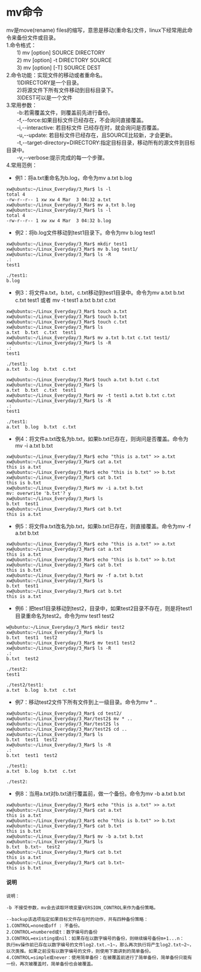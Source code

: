 # mv命令    
mv是move(rename) files的缩写，意思是移动(重命名)文件，linux下经常用此命令来备份文件或目录。   
1.命令格式：   
　　1) mv [option] SOURCE DIRECTORY   
　　2) mv [option] -t DIRECTORY SOURCE   
　　3) mv [option] [-T] SOURCE DEST   
2.命令功能：实现文件的移动或者重命名。    
　　1)DIRECTORY是一个目录。     
　　2)将源文件下所有文件移动到目标目录下。    
　　3)DEST可以是一个文件   
3.常用参数：   
　　-b:若需覆盖文件，则覆盖前先进行备份。   
　　-f,--force:如果目标文件已经存在，不会询问直接覆盖。   
　　-i,--interactive: 若目标文件 已经存在时，就会询问是否覆盖。  
　　-u,--update: 若目标文件已经存在，且SOURCE比较新，才会更新。   
　　-t,--target-directory=DIRECTORY:指定目标目录，移动所有的源文件到目标目录中。    
　　-v,--verbose:提示完成的每一个步骤。   
4.常用范例：   
* 例1：将a.txt重命名为b.log，命令为mv a.txt b.log   
```
xw@ubuntu:~/Linux_Everyday/3_Mar$ ls -l
total 4
-rw-r--r-- 1 xw xw 4 Mar  3 04:32 a.txt
xw@ubuntu:~/Linux_Everyday/3_Mar$ mv a.txt b.log
xw@ubuntu:~/Linux_Everyday/3_Mar$ ls -l
total 4
-rw-r--r-- 1 xw xw 4 Mar  3 04:32 b.log
```
* 例2：将b.log文件移动到test1目录下。命令为mv b.log test1
```
xw@ubuntu:~/Linux_Everyday/3_Mar$ mkdir test1
xw@ubuntu:~/Linux_Everyday/3_Mar$ mv b.log test1/
xw@ubuntu:~/Linux_Everyday/3_Mar$ ls -R
.:
test1

./test1:
b.log
```
* 例3：将文件a.txt，b.txt，c.txt移动到test1目录中。命令为mv a.txt b.txt c.txt test1 或者 mv -t test1 a.txt b.txt c.txt
```
xw@ubuntu:~/Linux_Everyday/3_Mar$ touch a.txt
xw@ubuntu:~/Linux_Everyday/3_Mar$ touch b.txt
xw@ubuntu:~/Linux_Everyday/3_Mar$ touch c.txt
xw@ubuntu:~/Linux_Everyday/3_Mar$ ls
a.txt  b.txt  c.txt  test1
xw@ubuntu:~/Linux_Everyday/3_Mar$ mv a.txt b.txt c.txt test1/
xw@ubuntu:~/Linux_Everyday/3_Mar$ ls -R
.:
test1

./test1:
a.txt  b.log  b.txt  c.txt
```
```
xw@ubuntu:~/Linux_Everyday/3_Mar$ touch a.txt b.txt c.txt
xw@ubuntu:~/Linux_Everyday/3_Mar$ ls
a.txt  b.txt  c.txt  test1
xw@ubuntu:~/Linux_Everyday/3_Mar$ mv -t test1 a.txt b.txt c.txt 
xw@ubuntu:~/Linux_Everyday/3_Mar$ ls -R
.:
test1

./test1:
a.txt  b.log  b.txt  c.txt
```
* 例4：将文件a.txt改名为b.txt，如果b.txt已存在，则询问是否覆盖。命令为mv -i a.txt b.txt
```
xw@ubuntu:~/Linux_Everyday/3_Mar$ echo "this is a.txt" >> a.txt
xw@ubuntu:~/Linux_Everyday/3_Mar$ cat a.txt 
this is a.txt
xw@ubuntu:~/Linux_Everyday/3_Mar$ echo "this is b.txt" >> b.txt
xw@ubuntu:~/Linux_Everyday/3_Mar$ cat b.txt 
this is b.txt
xw@ubuntu:~/Linux_Everyday/3_Mar$ mv -i a.txt b.txt 
mv: overwrite 'b.txt'? y
xw@ubuntu:~/Linux_Everyday/3_Mar$ ls
b.txt  test1
xw@ubuntu:~/Linux_Everyday/3_Mar$ cat b.txt 
this is a.txt
```
* 例5：将文件a.txt改名为b.txt，如果b.txt已存在，则直接覆盖。命令为mv -f a.txt b.txt
```
xw@ubuntu:~/Linux_Everyday/3_Mar$ echo "this is a.txt" >> a.txt
xw@ubuntu:~/Linux_Everyday/3_Mar$ cat a.txt 
this is a.txt
xw@ubuntu:~/Linux_Everyday/3_Mar$ echo "this is b.txt" >> b.txt
xw@ubuntu:~/Linux_Everyday/3_Mar$ cat b.txt 
this is b.txt
xw@ubuntu:~/Linux_Everyday/3_Mar$ mv -f a.txt b.txt 
xw@ubuntu:~/Linux_Everyday/3_Mar$ ls
b.txt  test1
xw@ubuntu:~/Linux_Everyday/3_Mar$ cat b.txt 
this is a.txt
```
* 例6：把test1目录移动到test2，目录中，如果test2目录不存在，则是将test1目录重命名为test2。命令为mv test1 test2
```
w@ubuntu:~/Linux_Everyday/3_Mar$ mkdir test2
xw@ubuntu:~/Linux_Everyday/3_Mar$ ls
b.txt  test1  test2
xw@ubuntu:~/Linux_Everyday/3_Mar$ mv test1 test2
xw@ubuntu:~/Linux_Everyday/3_Mar$ ls -R
.:
b.txt  test2

./test2:
test1

./test2/test1:
a.txt  b.log  b.txt  c.txt
```
* 例7：移动test2文件下所有文件到上一级目录。命令为mv * ..
```
xw@ubuntu:~/Linux_Everyday/3_Mar$ cd test2/
xw@ubuntu:~/Linux_Everyday/3_Mar/test2$ mv * ..
xw@ubuntu:~/Linux_Everyday/3_Mar/test2$ ls
xw@ubuntu:~/Linux_Everyday/3_Mar/test2$ cd ..
xw@ubuntu:~/Linux_Everyday/3_Mar$ ls 
b.txt  test1  test2
xw@ubuntu:~/Linux_Everyday/3_Mar$ ls -R
.:
b.txt  test1  test2

./test1:
a.txt  b.log  b.txt  c.txt

./test2:
```
* 例8：当用a.txt对b.txt进行覆盖前，做一个备份。命令为mv -b a.txt b.txt
```
xw@ubuntu:~/Linux_Everyday/3_Mar$ echo "this is a.txt" >> a.txt
xw@ubuntu:~/Linux_Everyday/3_Mar$ cat a.txt 
this is a.txt
xw@ubuntu:~/Linux_Everyday/3_Mar$ echo "this is b.txt" >> b.txt
xw@ubuntu:~/Linux_Everyday/3_Mar$ cat b.txt 
this is b.txt
xw@ubuntu:~/Linux_Everyday/3_Mar$ mv -b a.txt b.txt 
xw@ubuntu:~/Linux_Everyday/3_Mar$ ls
b.txt  b.txt~  test2
xw@ubuntu:~/Linux_Everyday/3_Mar$ cat b.txt
this is a.txt
xw@ubuntu:~/Linux_Everyday/3_Mar$ cat b.txt~
this is b.txt
```
#### 说明
```
说明：

-b 不接受参数，mv会去读取环境变量VERSION_CONTROL来作为备份策略。

--backup该选项指定如果目标文件存在时的动作，共有四种备份策略：
1.CONTROL=none或off : 不备份。   
2.CONTROL=numbered或t：数字编号的备份    
3.CONTROL=existing或nil：如果存在以数字编号的备份，则继续编号备份m+1...n：
执行mv操作前已存在以数字编号的文件log2.txt.~1~，那么再次执行将产生log2.txt~2~，以次类推。如果之前没有以数字编号的文件，则使用下面讲到的简单备份。   
4.CONTROL=simple或never：使用简单备份：在被覆盖前进行了简单备份，简单备份只能有一份，再次被覆盖时，简单备份也会被覆盖。
```
